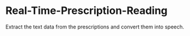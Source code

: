 # Real-Time-Prescription-Reading
Extract the text data from the prescriptions and convert them into speech.
